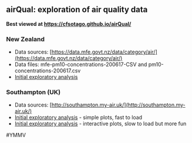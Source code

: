## airQual: exploration of air quality data

__Best viewed at https://cfsotago.github.io/airQual/__

### New Zealand

 * Data sources: [https://data.mfe.govt.nz/data/category/air/](https://data.mfe.govt.nz/data/category/air/)
 * Data files: mfe-pm10-concentrations-200617-CSV and pm10-concentrations-200617.csv
 * [Initial exploratory analysis](analysis/nzAirQualExplore.html)

### Southampton (UK)

 * Data sources: [http://southampton.my-air.uk/](http://southampton.my-air.uk/)
 * [Initial exploratory analysis](analysis/sccAirQualExplore.html) - simple plots, fast to load
 * [Initial exploratory analysis](analysis/sccAirQualExplore_plotly.html) - interactive plots, slow to load but more fun
 

 #YMMV

